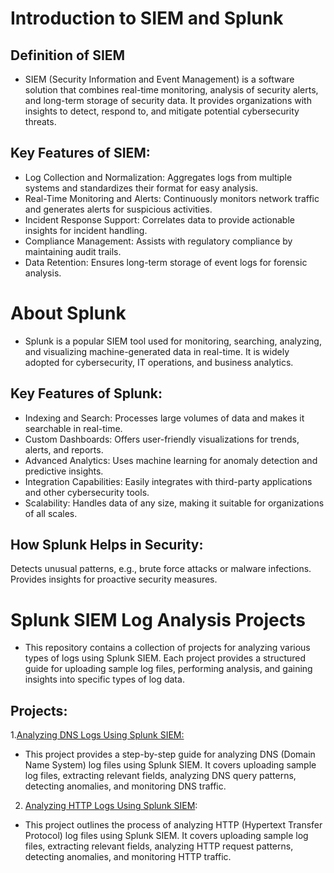 # Introduction to SIEM and Splunk
## Definition of SIEM
- SIEM (Security Information and Event Management) is a software solution that combines real-time monitoring, analysis of security alerts, and long-term storage of security data. It provides organizations with insights to detect, respond to, and mitigate potential cybersecurity threats.

## Key Features of SIEM:
- Log Collection and Normalization: Aggregates logs from multiple systems and standardizes their format for easy analysis.
- Real-Time Monitoring and Alerts: Continuously monitors network traffic and generates alerts for suspicious activities.
- Incident Response Support: Correlates data to provide actionable insights for incident handling.
- Compliance Management: Assists with regulatory compliance by maintaining audit trails.
- Data Retention: Ensures long-term storage of event logs for forensic analysis.


# About Splunk
- Splunk is a popular SIEM tool used for monitoring, searching, analyzing, and visualizing machine-generated data in real-time. It is widely adopted for cybersecurity, IT operations, and business analytics.

## Key Features of Splunk:
- Indexing and Search: Processes large volumes of data and makes it searchable in real-time.
- Custom Dashboards: Offers user-friendly visualizations for trends, alerts, and reports.
- Advanced Analytics: Uses machine learning for anomaly detection and predictive insights.
- Integration Capabilities: Easily integrates with third-party applications and other cybersecurity tools.
- Scalability: Handles data of any size, making it suitable for organizations of all scales.

## How Splunk Helps in Security:
Detects unusual patterns, e.g., brute force attacks or malware infections.
Provides insights for proactive security measures.


# Splunk SIEM Log Analysis Projects
- This repository contains a collection of projects for analyzing various types of logs using Splunk SIEM. Each project provides a structured guide for uploading sample log files, performing analysis, and gaining insights into specific types of log data.

## Projects: 
1.[Analyzing DNS Logs Using Splunk SIEM:](https://github.com/users/JohnPaulPamintuan/projects/2/views/1?pane=issue&itemId=88281578) 
- This project provides a step-by-step guide for analyzing DNS (Domain Name System) log files using Splunk SIEM. It covers uploading sample log files, extracting relevant fields, analyzing DNS query patterns, detecting anomalies, and monitoring DNS traffic. 

2. [Analyzing HTTP Logs Using Splunk SIEM](https://github.com/JohnPaulPamintuan/JohnPaulPamintuan/issues/1):
 - This project outlines the process of analyzing HTTP (Hypertext Transfer Protocol) log files using Splunk SIEM. It covers uploading sample log files, extracting relevant fields, analyzing HTTP request patterns, detecting anomalies, and monitoring HTTP traffic.
